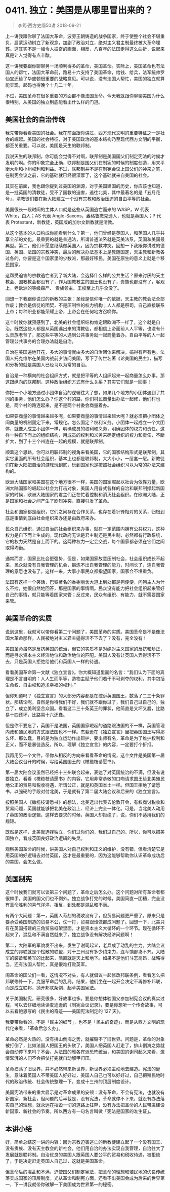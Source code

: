 # 0411. 独立：美国是从哪里冒出来的？
> 李筠·西方史纲50讲
2018-09-21

上一讲我跟你聊了法国大革命，波旁王朝铸造的战争国家，终于使整个社会不堪重负，启蒙运动树立了新观念，加剧了政治对立，绝对主义君主制最终被大革命埋葬。这其实不是一幅令人振奋的画面，相反，八百年的法国走得这么曲折，说起来真是让人觉得有点辛酸。

这一讲我要跟你聊聊另一场顺利得多的革命，美国革命。实际上，美国革命也有法国人的帮忙，法国大革命前，路易十六支持了美国革命，给钱、给兵，法军统帅罗仙宝还给了华盛顿很重要的战略意见。可以说，没有法国人帮忙，美国的独立就算能实现，起码也得晚个十几二十年。

不过，美国革命在很多重要的方面都不像法国革命。今天我就跟你聊聊美国为什么很特别，从美国的独立到底能看出什么样的门道。

## 美国社会的自治传统
我先带你看看美国的社会。我在前面跟你讲过，西方现代文明的重要特征之一是社会的崛起。美国的社会特征，对于美国政治的基本结构乃至现代西方文明的平衡，都至关重要。可以说，美国是天生的联邦制。

我说天生的联邦制，你可能会觉得不对啊，联邦制是美国国父们制定宪法的时候才发明的啊。你的印象完全正确，联邦制是国父们在制宪的时候的制度创造，用来平衡大州和小州权利和利益。不过，联邦制并不是在制宪会议上国父们的神来之笔，在制宪会议之前，它的基础就已经很深厚了，这个基础就来自美国的社会。

其实在前面，我也跟你提到过美国的渊源，对于美国建国的历史，你应该也知道，是一批英国的清教徒，受不了国教的迫害，逃往北美，其中最著名的是「五月花号」，清教徒们要在新大陆建立一个没有宗教和政治压迫的自由平等的社会。

美国很长一段时间的主体人口就是这些从英国逃亡而来的 WASP，W 代表 White，白人；AS 代表 Anglo-Saxons，盎格鲁撒克逊人，也就是英国人；P 代表 Protestant，新教徒，英国版的加尔文新教就是清教。

从这个基本的人口构成你能看到什么？第一，他们曾经是英国人，和英国人几乎共享全部的文化，最重要的就是普通法，所谓普通法系就是英美法系，英国和美国最典型。第二，他们不愿意继续做英国人，因为宗教冲突。回想一下我跟你讲过的德国、英国、法国的宗教冲突，最后的解决办法基本上是教随国定，天主教和新教各过各的，你要是这个国家里的少数派，那最好移民。美国在原生的意义上就是个移民国家。

这帮受迫害的宗教逃亡者到了新大陆，会选择什么样的公共生活？原来讨厌的天主教会、国教教会都没有了，作为国教教主的国王也没有了，贵族也都没有了，客观上，老欧洲的等级森严、 贵族领主、王权至上几乎全没了。

回想一下我跟你说过的新教的主张：圣经是信仰唯一的依据，天主教的教会法全部作废；教会是信徒的团契，不是压制性的权力机构；人人都是祭司，自己直接联系上帝；每种职业都能荣耀上帝，上帝会在任何地方召唤你。

这个时候你就预感到了，北美的社会组织结构肯定跟欧洲不一样了，这个就是自治。既然这些人都是从英国逃出来的清教徒，都相信上帝面前人人平等，也没有什么贵族老爷了，那这些平等的人遇到公共事务就一起商量着办。自由平等的人一起管理公共事务的合理办法就是自治。

自治在美国遍地开花，多大的事情就由多大的自治团体来解决，搞得有声有色。法国人托克维尔在美国内战前夕访问美国，写下了传世名著《论美国的民主》，描写和分析的就是美国人已经习以为常的自治。

自治是一种横向的社会组织方式，就是把平等的人组织起来一起商量怎么办事。那这跟纵向的联邦制，这种政治组织方式有什么关系？其实它们就是一回事！

你把一个小地方通过小团体自治的逻辑往大了想，如果几个地方的小团体遇到了共同的事务，他们怎么办？你这个村的路，你们村民商量出办法一起修，他们村也是，两个村的路连起来，是不是两个村委会商量着办。

如果要商量的事情越来越多呢，如果要商量的事情越来越大呢？就必须把小团体之间商量的机制固定下来，常规化。怎么固定？权利义务。小团体一起成立一个大团体，就像人成立小团体一样，明确成员的权利和义务，明确团体的权力和责任。这样一种自下而上的组织结构，用成员的权利和义务来确定组织的权力和责任，不断扩大，到了十三个州连在一起的规模，就是联邦制。

顺着这个思路，你可以用联邦制的视角来看美国，它的国家结构形式是联邦制，其实它里面的所有社会组织，基本上也都是联邦制，大大小小，一层套一层。新教徒们在新大陆把自治的游戏玩到底，玩到国家也是按照社会组织习以为常的办法来建构的。

欧洲大陆国家和美国在这个地方很不一样，美国的国家崛起以社会为依靠力量，欧洲大陆国家的崛起以社会为打击对象，美国人用各式各样的自治和联邦制撑起新国家的时候，欧洲大陆国家的君主们正在忙着控制和消灭社会组织。在欧洲大陆，正是国家和社会之间产生了剧烈冲突，直接引发了革命。

社会和国家都是组织，它们之间存在合作关系，也存在着针锋相对的关系，归根到底是事情到底由社会组织来办还是由政府来办。

民众自己组织，通过自治的社会组织来办事，就在一定范围内拥有公共权力，这种权力是自下而上生成的。现代政府无论是君主制还是民主制，必然都有行政系统，它的权力天然是自上而下的。这两种权力一定会交战，每个国家都必须在它们之间取得均衡。

通常而言，国家比社会更强势，但是，如果国家故意压制社会，社会组织成长不起来，民众就没有自我管理的机会，锻炼不出自我管理的能力，时间长了，连自我管理的意愿也没有了。这样一来，大事小事民众都指望国家，国家会不堪重负。

法国有这样一个笑话，巴黎著名的香榭丽舍大道上到处都是狗便便，问狗主人为什么不捡，她很自然地回答，那是国家的事情啊。民众没有能力把社会组织起来管好自己的事情，就只能等着国家来管；反过来，民众有组织、有能力，就不需要国家来管。

## 美国革命的实质
说到这里，我就可以带你看第二个问题了，美国革命的实质。美国革命是不是像法国大革命那样，人民被绝对主义君主逼得活不下去了？没有，完全没有！

美国革命虽然是反抗英国的统治，但它的实质不是对绝对主义国家的反抗和矫正，而是寻求资本主义经济地位和政治地位的匹配。美国人没有让英国人弄得活不下去，只是英国人拒绝给他们和英国人一样的待遇。

看看美国革命第一文献《独立宣言》。你大概知道里面的名言：“我们认为下面的真理是不言自明的：人人生而平等，造物主赋予他们若干不可剥夺的权利，其中包括生命权、自由权和追求幸福的权利。”

但你知道吗？《独立宣言》的大部分内容都是在控诉英国国王，数落了二三十条罪状。那结论呢，自然是你待我们不好，我们就不跟你过了，我们自己过自己的，独立了，成立美利坚合众国。看看这二三十条英王的罪状，他简直是又坏又蠢，比路易十四还坏，比路易十六还蠢。

但是你不要忘了，英国不是法国，英国国家崛起的道路跟法国的不一样，英国管理内政和殖民地的方式跟法国也不一样。杰斐逊在《独立宣言》里把英国国王写得那么坏、那么蠢，目的是为独立运动作出辩护，要出师有名，革命是为了维护权利和正义，而不是暴徒造反。所以，理解《独立宣言》的内容，一定要打个折扣。

我再用另一个文件，带你从相反的方向来看看革命的情况，这个文件是美国第一届大陆会议召开的时候，写给英国国王的《橄榄枝请愿书》。

第一届大陆会议虽然已经把十三州联合起来，表达了对英国统治的不满，但没有说要独立。看看《橄榄枝请愿书》的内容，它用非常恭敬的口吻请求国王给北美殖民地公正的贸易和税收待遇，所谓公正，就是和英国本土一样。但国王拒绝了请愿书，以强硬的手段对付北美，于是就有了第二届大陆会议和后来的《独立宣言》。

按照美国人《橄榄枝请愿书》的想法，北美选出代表去伦敦开会，有权商讨税收和贸易问题，英国就能够把北美在政治上、经济上完全一体化。可是，当北美人动用了英国的政治逻辑，这样去要求的时候，英国人却拒绝了，说，你们不适用我们的规矩。

既然是这样，北美就选择独立，你们过你们的，我们过自己的。所以，你可以把美国独立，看成英国良好政治逻辑的失灵。

观察美国革命的时候，讲美国人对自己权利和正义的维护，没有错，但看清楚它是用英国的好逻辑去对付英国，这才是最重要的，因为这能够帮助你认识革命成功后的美国，会怎么做。

## 美国制宪
这个时候我们就可以谈第三个问题了，革命之后怎么办。这个问题对所有革命者都很棘手，美国的国父们也不例外。独立战争打完的时候，美国简直一团糟，完全没有革命胜利的喜气洋洋，相反，到处都是混乱和不满。

有两个大问题：第一，英国人苛刻的税收没有了，但贸易问题更严重了。原来只是要承受英国制造的贸易不公，仗一打，贸易跟谁做都成问题了。回想一下，北美只有在英国搭建的三角贸易框架里面，才是资本主义大循环的一个环节。现在循环不起来了，混乱和不满自然就来了，独立战争没有解决经济问题啊！

第二，大陆军的军饷发不出来，发生了谢司起义，老兵成了动乱的主力。大陆会议成立的邦联就是个松散的联盟，对十三州没有多少约束力，连军饷都凑不齐。大陆军的装备和英军的比起来，简直就是天上和地下。如果不是他们斗志高昂，战略得当，还有法国人帮忙，真是很难打败英军。

闹革命的国父们一看，这情况不对头，有人就倡议一起修改邦联条例，看看怎么把邦联修补一下，克服革命后的乱局。结果，他们坐在一起开会决定不再修补邦联，而是成立联邦，抛开邦联条例，起草美国宪法。

关于美国制宪，研究很多，好故事也多。要是你想体验国父参加制宪会议的真实过程，可以去仔细地读读麦迪逊的《制宪会议记录》，要是你想听一个传奇故事，可以去看鲍恩写的《民主的奇迹——美国宪法制定的 127 天》。

我要带你看的，不是「民主的细节」，也不是「民主的奇迹」，而是从西方文明的现代化来看，「革命后怎么办」。

革命必然是火热的，没有排山倒海之势，就摧毁不了旧世界。问题是，革命的对象被打倒了，比如法国人把国王的头砍了，美国人把英国人赶走了，排山倒海之势就会自动停下来吗？不会。从法国的雅各宾派恐怖统治，和美国的谢司起义来看，激情澎湃的人们不会把仗打完就自动解甲归田。

革命扫荡了旧世界，并不必然带来新世界，新世界必须主动地去建造。宪法的诞生，意味着英国人不带美国人好好过，美国人自己也可以好好过，自己把殖民地时代的政治传统、社会传统整理一下，变成十三州的顶层制度设计。

美国宪法带来的重大启示是对革命成果的安顿：没有革命，不会有宪法，也就没有新国家、新社会，但问题的后半截是，没有宪法，革命就停不下来，就没有办法落实自己的理想，就永远在摧毁一切的道路上狂奔，没有办法把革命的人民带进建设新国家、新社会的节奏。所以西方有一句名言叫做「宪法是国家的准生证」。

## 本讲小结
好，简单总结这一讲的内容：因为宗教迫害逃亡的新教徒建立起了一个没有国王、没有贵族、没有天主教会的新社会，他们用自治的办法实现自我管理，自治往大了发展就是联邦制。自治优良的美国人跟英国人要公平的贸易和税收待遇，被拒绝了，于是决定赶走英国人自己过，这就是美国革命。

但革命后的混乱和不满，迫使国父们制定宪法，把革命的理想和殖民地的优良传统落实成国家的顶层制度。光从革命和制宪方面，还看不出美国会成为后来的世界第一，下一讲我就带你破解一下美国成为世界第一的秘密。




